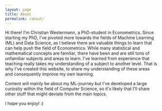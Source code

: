```yaml
---
layout: page
title: About
permalink: /about/
---
```

Hi there! I'm Christian Westermann, a PhD-student in Econometrics.
Since starting my PhD, I've pivoted more towards the fields of Machine Learning (ML) and Data Science, as I believe there are valuable things to learn that can help push the field of Econometrics. While many statistical and mathematical concepts are familiar, there have been and are still tons of unfamiliar subjects and areas to learn. I've learned from experience that teaching really takes my understanding of a subject to another level. That is why I've created this website, to share my understanding of these areas and consequently improve my own learning. 

Content will mainly be about my ML-journey but I've developed a large curiosity within the field of Computer Science, so it's likely that I'll share other stuff that might deviate from the main topics. 

I hope you enjoy! :)


